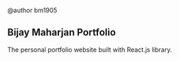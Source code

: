 @author bm1905<br />

## Bijay Maharjan Portfolio

The personal portfolio website built with React.js library.